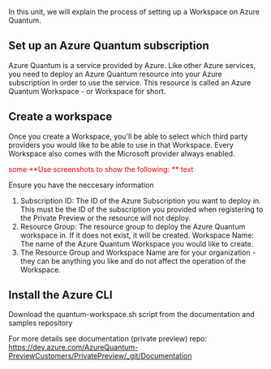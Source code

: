 In this unit, we will explain the process of setting up a Workspace on Azure Quantum. 

## Set up an Azure Quantum subscription

Azure Quantum is a service provided by Azure. Like other Azure services, you need to deploy an Azure Quantum resource into your Azure subscription in order to use the service. This resource is called an Azure Quantum Workspace - or Workspace for short.

## Create a workspace

Once you create a Workspace, you'll be able to select which third party providers you would like to be able to use in that Workspace. Every Workspace also comes with the Microsoft provider always enabled. 

<span style="color:red">some **Use screenshots to show the following:
** text</span>

Ensure you have the neccesary information

1. Subscription ID: The ID of the Azure Subscription you want to deploy in. This must be the ID of the subscription you provided when registering to the Private Preview or the resource will not deploy.
2. Resource Group: The resource group to deploy the Azure Quantum workspace in. If it does not exist, it will be created.
Workspace Name: The name of the Azure Quantum Workspace you would like to create.
3. The Resource Group and Workspace Name are for your organization - they can be anything you like and do not affect the operation of the Workspace.

## Install the Azure CLI

Download the quantum-workspace.sh script from the documentation and samples repository

For more details see documentation (private preview) repo: https://dev.azure.com/AzureQuantum-PreviewCustomers/PrivatePreview/_git/Documentation